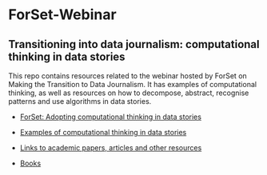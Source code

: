 # ForSet-Webinar
## Transitioning into data journalism: computational thinking in data stories 
This repo contains resources related to the webinar hosted by ForSet on Making the Transition to Data Journalism. It has examples of computational thinking, as well as resources on how to decompose, abstract, recognise patterns and use algorithms in data stories. 

* [ForSet: Adopting computational thinking in data stories](https://github.com/hanna-h2/ForSet-Webinar/blob/main/ForSet.pdf)

* [Examples of computational thinking in data stories](https://github.com/hanna-h2/ForSet-Webinar/blob/main/CTexamples.md)

* [Links to academic papers, articles and other resources](https://github.com/hanna-h2/ForSet-Webinar/blob/main/CTlinks.md)

* [Books](https://github.com/hanna-h2/ForSet-Webinar/blob/main/Books.md) 
